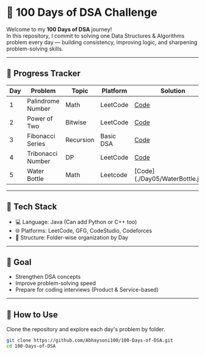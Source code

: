 # 💯 100 Days of DSA Challenge

Welcome to my **100 Days of DSA** journey!  
In this repository, I commit to solving one Data Structures & Algorithms problem every day — building consistency, improving logic, and sharpening problem-solving skills.

---
## 📅 Progress Tracker

| Day | Problem              | Topic      | Platform | Solution                                  |
|-----|----------------------|------------|----------|-------------------------------------------|
| 1   | Palindrome Number    | Math       | LeetCode | [Code](./Day01/PalindromeNumber.java)     |
| 2   | Power of Two         | Bitwise    | LeetCode | [Code](./Day02/PowerOfTwo.java)           |
| 3   | Fibonacci Series     | Recursion  | Basic DSA| [Code](./Day03/FibonacciSeries.java)      |
| 4   | Tribonacci Number    | DP         | LeetCode | [Code](./Day04/TribonacciNumber.java)     |
| 5   | Water Bottle         | Math       | Leetcode | [Code] (./Day05/WaterBottle.java)         |


---

## 🧰 Tech Stack

- 💻 Language: Java (Can add Python or C++ too)
- 🌐 Platforms: LeetCode, GFG, CodeStudio, Codeforces
- 📁 Structure: Folder-wise organization by Day

---

## 🚀 Goal

- Strengthen DSA concepts
- Improve problem-solving speed
- Prepare for coding interviews (Product & Service-based)

---

## 🏁 How to Use

Clone the repository and explore each day's problem by folder.

```bash
git clone https://github.com/Abhaysoni100/100-Days-of-DSA.git
cd 100-Days-of-DSA
